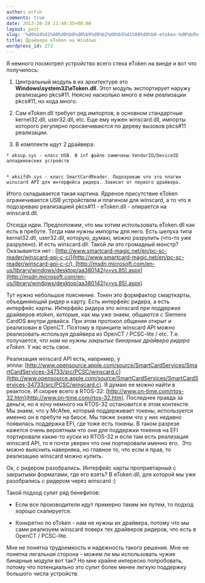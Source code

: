 ```yaml
---
author: wrfsh
comments: true
date: 2013-10-19 11:49:35+00:00
layout: post
slug: '%d0%b4%d1%80%d0%b0%d0%b9%d0%b2%d0%b5%d1%80%d0%b0-etoken-%d0%bd%d0%b0-windows'
title: Драйвера eToken на Windows
wordpress_id: 273
---
```


Я немного посмотрел устройство всего стека eToken на винде и вот что получилось:



	
  1. Центральный модуль в их архитектуре это **Windows\system32\eToken.dll**. Этот модуль экспортирует наружу реализацию pkcs#11. Неясно насколько много в нем реализации pkcs#11, но кода много.

	
  2. Сам eToken.dll требует ряд импортов, в основном стандартные kernel32.dll, user32.dll, etc. Еще ему нужен winscard.dll, импорты которого регулярно просвечиваются по дереву вызовов pkcs#11 реализации.

	
  3. В комплекте идут 2 драйвера:




	
    * aksup.sys - класс USB. В inf файле замечены VendorID/DeviceID алладиновских устройств

	
    * aksifdh.sys - класс SmartCardReader. Подозреваю что это плагин winscard API для интерфейса ридера. Зависит от первого драйвера.



Итого складывается такая картина. Ядреное присутствие eToken ограничивается USB устройством и плагином для winscard, а то что я подозреваю реализацией pkcs#11 - eToken.dll - опирается на winscard.dll.

Отсюда идеи. Предположим, что мы хотим использовать eToken.dll как есть в пребуте. Тогда нам нужны импорты для него. Есть шелуха типа kernel32.dll, user32.dll, которую, думаю, можно разрулить (что-то уже разрулено). И есть winscard.dll. Такой ли это громадный монстр? Оказывается нет : [http://www.smartcard-magic.net/en/pc-sc-reader/winscard-api-c-c/](http://www.smartcard-magic.net/en/pc-sc-reader/winscard-api-c-c/), [http://msdn.microsoft.com/en-us/library/windows/desktop/aa380142(v=vs.85).aspx](http://msdn.microsoft.com/en-us/library/windows/desktop/aa380142(v=vs.85).aspx)

Тут нужно небольшое пояснение. Токен это формфактор смарткарты, объединяющий ридер и карту. Есть интерфейс ридера, а есть интерфейс карты. Интерфейс ридера это winscard при поддержке драйверов etoken, которые, как мы уже знаем, общаются с Siemens CardOS внутри девайса. При этом протокол общения открыт и реализован в OpenCT. Поэтому в принципе winscard API можно реализовать используя драйвера из OpenCT / PCSC-lite / etc. Т.е. получается, _что нам не нужны закрытые бинарные драйвера ридера eToken._ У нас есть свои.

Реализация winscard API есть, например, у эппла: [http://www.opensource.apple.com/source/SmartCardServices/SmartCardServices-34733/src/PCSC/winscard.c](http://www.opensource.apple.com/source/SmartCardServices/SmartCardServices-34733/src/PCSC/winscard.c). Я думаю ее можно найти в реактосе. И скорее всего в RTOS-32: [http://www.on-time.com/rtos-32.htm](http://www.on-time.com/rtos-32.htm). Последнее правда за деньги, но я хочу немного на RTOS-32 остановится в этом контексте. Мы знаем, что у McAfee, который поддерживает токены, используется именно он в пребуте на биосе. Мы также знаем что у них недавно появилась поддержка EFI, где тоже есть токены. В таком разрезе кажется очень вероятным что они для поддержки токенов на EFI портировали какие-то куски из RTOS-32 и если там есть реализация winscard API, то я почти уверен что они портировали именно его.  Это можно выяснить наверняка, но главное то, что если я прав, то реализацию winscard можно _купить_.

Ок, с ридером разобрались. Интерфейс карты проприетарный с закрытыми форматами, где его взять? В eToken.dll, для которой мы уже разобрались с ридером через winscard :)

Такой подход сулит ряд бенефитов:



	
  * Если все производители идут примерно таким же путем, то подход хорошо скалируется.

	
  * Конкретно по eToken - нам не нужны их драйвера, потому что мы сами реализуем winscard поверх тех драйверов ридеров, что есть в OpenCT / PCSC-lite.


Мне не понятна трудоемкость и надежность такого решения. Мне не понятна легальная сторона - можем ли мы использовать чужие бинарные модули вот так? Но мне крайне интересно попробовать, потому что потенциально это сулит более менее легкую поддержку большого числа устройств.

